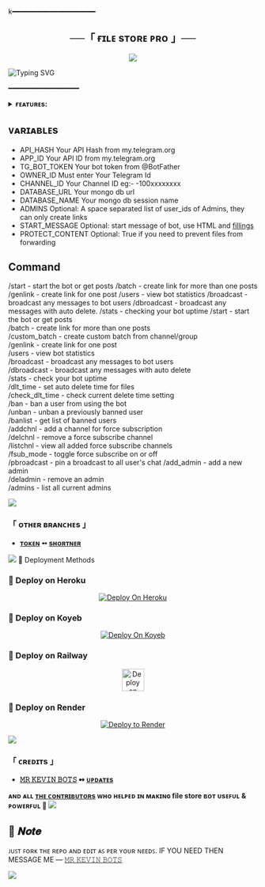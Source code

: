 k━━━━━━━━━━━━━━━━━━━━

<h2 align="center">
    ──「 ғɪʟᴇ sᴛᴏʀᴇ ᴘʀᴏ 」──
</h2>

<p align="center">
  <img src="https://files.catbox.moe/jsiael.jpg">
</p>


![Typing SVG](https://readme-typing-svg.herokuapp.com/?lines=FILE+SHARING+!;CREATED+BY+MRKEVIN+DEVELOPER!;A+ADVANCE+BOT+WITH+COOL+FEATURE!)
</p>

 ━━━━━━━━━━━━━━━━━



<details><summary><b>ғᴇᴀᴛᴜʀᴇs:</b></summary>

• <b>Batch & Custom Batch Links:</b> Create links for one or multiple posts easily using <code>/batch</code> & <code>/custom_batch</code>  
• <b>Link Generator:</b> Instantly generate direct links with <code>/genlink</code>  
• <b>Broadcast Tools:</b> Send messages or media to all users using <code>/broadcast</code>, <code>/dbroadcast</code>, or <code>/pbroadcast</code>  
• <b>Auto File Deletion:</b> Control auto-delete with <code>/dlt_time</code> & <code>/check_dlt_time</code>  
• <b>User Management:</b> Ban/unban users and view banlist via <code>/ban</code>, <code>/unban</code>, and <code>/banlist</code>  
• <b>Multi Force Subscription:</b> Add, delete, and manage multiple Force Sub channels with <code>/addchnl</code>, <code>/delchnl</code>, <code>/listchnl</code>  
• <b>Admin Control:</b> Add or remove admins with <code>/add_admin</code>, <code>/deladmin</code>, and view list via <code>/admins</code>  

• <b>Bot Analytics:</b> Get stats and uptime via <code>/stats</code>, user info with <code>/users</code>, and database count via <code>/count</code>  
• <b>Deployment Ready:</b> Easily deploy on <b>Heroku</b> or <b>Koyeb</b> in minutes  

<b>✨ More features & enhancements coming soon...</b>
</details>


  
## ᴠᴀʀɪᴀʙʟᴇs
* API_HASH Your API Hash from my.telegram.org
* APP_ID Your API ID from my.telegram.org
* TG_BOT_TOKEN Your bot token from @BotFather
* OWNER_ID Must enter Your Telegram Id
* CHANNEL_ID Your Channel ID eg:- -100xxxxxxxx
* DATABASE_URL Your mongo db url
* DATABASE_NAME Your mongo db session name
* ADMINS Optional: A space separated list of user_ids of Admins, they can only create links
* START_MESSAGE Optional: start message of bot, use HTML and <a href='https://github.com/codeflix-bots/filestore/blob/master/README.md#start_message'>fillings</a>
* PROTECT_CONTENT Optional: True if you need to prevent files from forwarding
</details>


## Command 


/start - start the bot or get posts
/batch - create link for more than one posts
/genlink - create link for one post
/users - view bot statistics
/broadcast - broadcast any messages to bot users
/dbroadcast - broadcast any messages with auto delete.
/stats - checking your bot uptime
/start - start the bot or get posts  
/batch - create link for more than one posts  
/custom_batch - create custom batch from channel/group  
/genlink - create link for one post  
/users - view bot statistics  
/broadcast - broadcast any messages to bot users  
/dbroadcast - broadcast any messages with auto delete  
/stats - check your bot uptime  
/dlt_time - set auto delete time for files  
/check_dlt_time - check current delete time setting  
/ban - ban a user from using the bot  
/unban - unban a previously banned user  
/banlist - get list of banned users  
/addchnl - add a channel for force subscription  
/delchnl - remove a force subscribe channel  
/listchnl - view all added force subscribe channels  
/fsub_mode - toggle force subscribe on or off  
/pbroadcast - pin a broadcast to all user's chat 
/add_admin - add a new admin  
/deladmin - remove an admin  
/admins - list all current admins  

<img src="https://user-images.githubusercontent.com/73097560/115834477-dbab4500-a447-11eb-908a-139a6edaec5c.gif">

<h3>「 ᴏᴛʜᴇʀ ʙʀᴀɴᴄʜᴇs 」
</h3>

- <b>[ᴛᴏᴋᴇɴ](https://github.com/Codeflix-Bots/FileStore/tree/token)  ➻  [sʜᴏʀᴛɴᴇʀ](https://github.com/Codeflix-Bots/FileStore/tree/Shortner) </b>

<img src="https://user-images.githubusercontent.com/73097560/115834477-dbab4500-a447-11eb-908a-139a6edaec5c.gif">
🚀 Deployment Methods



### 🚀 Deploy on Heroku
<p align="center">
  <a href="https://heroku.com/deploy?template=https://github.com/Codeflix-Bots/FileStore">
    <img src="https://www.herokucdn.com/deploy/button.svg" alt="Deploy On Heroku">
  </a>
</p>

### 🚀 Deploy on Koyeb

<p align="center">
  <a href="https://app.koyeb.com/deploy?type=git&repository=github.com/Codeflix-Bots/FileStore&branch=master&name=master">
    <img src="https://www.koyeb.com/static/images/deploy/button.svg" alt="Deploy On Koyeb">
  </a>
</p>

### 🚀 Deploy on Railway

<p align="center">
  <a href="https://railway.app/deploy?template=https://github.com/Codeflix-Bots/FileStore">
    <img height="45px" src="https://railway.app/button.svg" alt="Deploy on Railway">
  </a>
</p>

### 🚀 Deploy on Render

<p align="center">
  <a href="https://render.com/deploy?repo=https://github.com/Codeflix-Bots/FileStore">
    <img src="https://render.com/images/deploy-to-render-button.svg" alt="Deploy to Render">
  </a>
</p>
<img src="https://user-images.githubusercontent.com/73097560/115834477-dbab4500-a447-11eb-908a-139a6edaec5c.gif">

<h3>「 ᴄʀᴇᴅɪᴛs 」
</h3>

- <b>[𝙼𝚁 𝙺𝙴𝚅𝙸𝙽 𝙱𝙾𝚃𝚂](https://t.me/Im_Mr_Kevin)  ➻  [ᴜᴘᴅᴀᴛᴇs](https://t.me/Im_Mr_Kevin) </b>

<b>ᴀɴᴅ ᴀʟʟ [ᴛʜᴇ ᴄᴏɴᴛʀɪʙᴜᴛᴏʀs](https://t.me/Im_Mr_Kevin) ᴡʜᴏ ʜᴇʟᴩᴇᴅ ɪɴ ᴍᴀᴋɪɴɢ file store ʙᴏᴛ ᴜsᴇꜰᴜʟ & ᴩᴏᴡᴇʀꜰᴜʟ 🖤 </b>
<img src="https://user-images.githubusercontent.com/73097560/115834477-dbab4500-a447-11eb-908a-139a6edaec5c.gif">

## 📌  𝑵𝒐𝒕𝒆

ᴊᴜꜱᴛ ꜰᴏʀᴋ ᴛʜᴇ ʀᴇᴘᴏ ᴀɴᴅ ᴇᴅɪᴛ ᴀꜱ ᴘᴇʀ ʏᴏᴜʀ ɴᴇᴇᴅꜱ. IF YOU NEED THEN MESSAGE ME — 
[𝙼𝚁 𝙺𝙴𝚅𝙸𝙽 𝙱𝙾𝚃𝚂](https://t.me/Mr_Kevin_Dm_bot)

<img src="https://user-images.githubusercontent.com/73097560/115834477-dbab4500-a447-11eb-908a-139a6edaec5c.gif">
